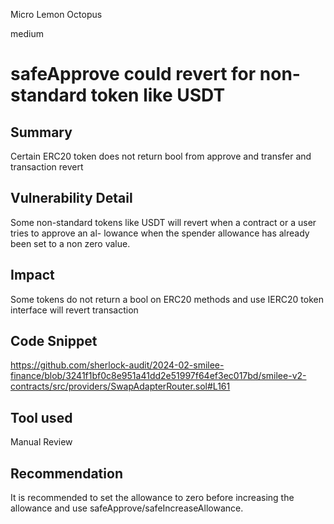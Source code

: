 Micro Lemon Octopus

medium

# safeApprove could revert for non-standard token like USDT

## Summary
Certain ERC20 token does not return bool from approve and transfer and transaction revert

## Vulnerability Detail
Some non-standard tokens like USDT will revert when a contract or a user tries to approve an al-
lowance when the spender allowance has already been set to a non zero value.
## Impact
Some tokens do not return a bool on ERC20 methods and use IERC20 token interface will revert transaction
## Code Snippet

https://github.com/sherlock-audit/2024-02-smilee-finance/blob/3241f1bf0c8e951a41dd2e51997f64ef3ec017bd/smilee-v2-contracts/src/providers/SwapAdapterRouter.sol#L161
## Tool used

Manual Review

## Recommendation
It is recommended to set the allowance to zero before increasing the allowance and use safeApprove/safeIncreaseAllowance.